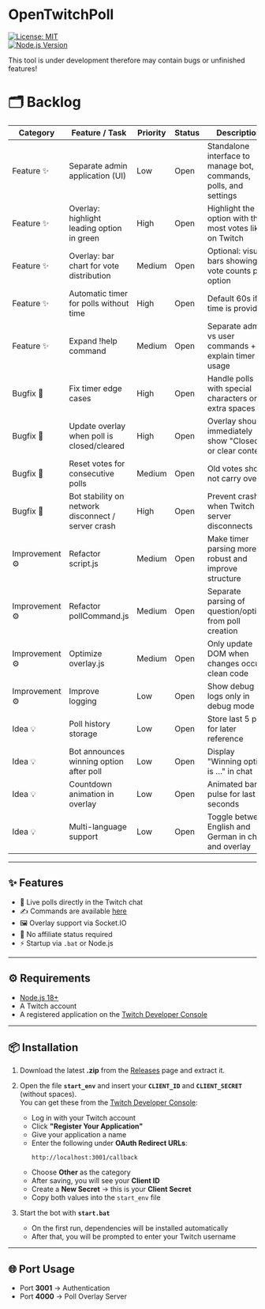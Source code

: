 # OpenTwitchPoll
[![License: MIT](https://img.shields.io/badge/License-MIT-blue.svg)](LICENSE)  
[![Node.js Version](https://img.shields.io/badge/Node.js-%3E=18-brightgreen)](https://nodejs.org/)

This tool is under development therefore may contain bugs or unfinished features!

# 🗂 Backlog

| Category       | Feature / Task | Priority | Status | Description |
|----------------|----------------|----------|--------|-------------|
| Feature ✨      | Separate admin application (UI) | Low | Open | Standalone interface to manage bot, commands, polls, and settings |
| Feature ✨      | Overlay: highlight leading option in green | High | Open | Highlight the option with the most votes like on Twitch |
| Feature ✨      | Overlay: bar chart for vote distribution | Medium | Open | Optional: visual bars showing vote counts per option |
| Feature ✨      | Automatic timer for polls without time | High | Open | Default 60s if no time is provided |
| Feature ✨      | Expand !help command | Medium | Open | Separate admin vs user commands + explain timer usage |
| Bugfix 🐛       | Fix timer edge cases | High | Open | Handle polls with special characters or extra spaces |
| Bugfix 🐛       | Update overlay when poll is closed/cleared | High | Open | Overlay should immediately show "Closed" or clear content |
| Bugfix 🐛       | Reset votes for consecutive polls | Medium | Open | Old votes should not carry over |
| Bugfix 🐛       | Bot stability on network disconnect / server crash | High | Open | Prevent crashes when Twitch or server disconnects |
| Improvement ⚙ | Refactor script.js | Medium | Open | Make timer parsing more robust and improve structure |
| Improvement ⚙ | Refactor pollCommand.js | Medium | Open | Separate parsing of question/options from poll creation |
| Improvement ⚙ | Optimize overlay.js | Medium | Open | Only update DOM when changes occur; clean code |
| Improvement ⚙ | Improve logging | Low | Open | Show debug logs only in debug mode |
| Idea 💡        | Poll history storage | Low | Open | Store last 5 polls for later reference |
| Idea 💡        | Bot announces winning option after poll | Low | Open | Display "Winning option is …" in chat |
| Idea 💡        | Countdown animation in overlay | Low | Open | Animated bar or pulse for last 5 seconds |
| Idea 💡        | Multi-language support | Low | Open | Toggle between English and German in chat and overlay |



---

## ✨ Features

- 🎉 Live polls directly in the Twitch chat
- ✍️ Commands are available [here](https://github.com/paddi0010/OpenTwitchPoll/wiki/Commands)
- 🖼 Overlay support via Socket.IO  
- 🚫 No affiliate status required  
- ⚡ Startup via `.bat` or Node.js  

---

## ⚙️ Requirements

- [Node.js 18+](https://nodejs.org/)  
- A Twitch account  
- A registered application on the [Twitch Developer Console](https://dev.twitch.tv/console) 

---

## 📦 Installation

1. Download the latest **.zip** from the [Releases](../../releases) page and extract it.  

2. Open the file **`start_env`** and insert your **`CLIENT_ID`** and **`CLIENT_SECRET`** (without spaces).  
   You can get these from the [Twitch Developer Console](https://dev.twitch.tv/console):  
   - Log in with your Twitch account  
   - Click **"Register Your Application"**  
   - Give your application a name  
   - Enter the following under **OAuth Redirect URLs**:  
     ```
     http://localhost:3001/callback
     ```  
   - Choose **Other** as the category  
   - After saving, you will see your **Client ID**  
   - Create a **New Secret** → this is your **Client Secret**  
   - Copy both values into the `start_env` file  

3. Start the bot with **`start.bat`**  
   - On the first run, dependencies will be installed automatically  
   - After that, you will be prompted to enter your Twitch username  

---

## 🌐 Port Usage

- Port **3001** → Authentication  
- Port **4000** → Poll Overlay Server  
